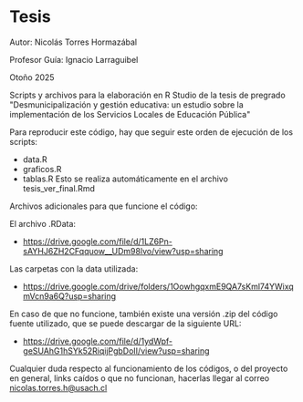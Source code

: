 # Tesis

Autor: Nicolás Torres Hormazábal

Profesor Guía: Ignacio Larraguibel

Otoño 2025

Scripts y archivos para la elaboración en R Studio de la tesis de pregrado "Desmunicipalización y gestión educativa: un estudio sobre la implementación de los Servicios Locales de Educación Pública"

Para reproducir este código, hay que seguir este orden de ejecución de los scripts:
- data.R
- graficos.R
- tablas.R
Esto se realiza automáticamente en el archivo tesis_ver_final.Rmd

Archivos adicionales para que funcione el código:

El archivo .RData:
* https://drive.google.com/file/d/1LZ6Pn-sAYHJ6ZH2CFqquow__UDm98lvo/view?usp=sharing

Las carpetas con la data utilizada:
* https://drive.google.com/drive/folders/1OowhgqxmE9QA7sKml74YWixqmVcn9a6Q?usp=sharing

En caso de que no funcione, también existe una versión .zip del código fuente utilizado, que se puede descargar de la siguiente URL:
* https://drive.google.com/file/d/1ydWpf-geSUAhG1hSYk52RiqijPgbDoII/view?usp=sharing

Cualquier duda respecto al funcionamiento de los códigos, o del proyecto en general, links caídos o que no funcionan, hacerlas llegar al correo nicolas.torres.h@usach.cl
